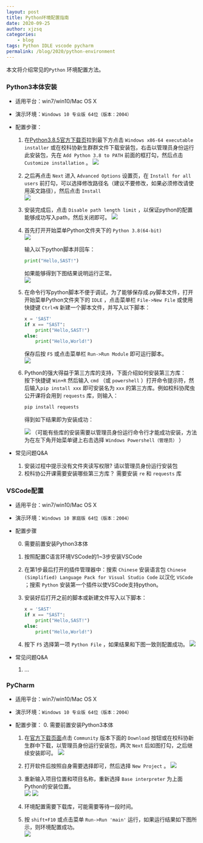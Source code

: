 ```yaml
---
layout: post
title: Python环境配置指南
date: 2020-09-25
author: xjzsq
categories:
    - blog
tags: Python IDLE vscode pycharm 
permalink: /blog/2020/python-environment
---
```


本文将介绍常见的`Python` 环境配置方法。  

<!--more-->

### Python3本体安装

- 适用平台：win7/win10/Mac OS X
- 演示环境：`Windows 10 专业版 64位（版本：2004）` 
- 配置步骤：
  1. 在[Python3.8.5官方下载页](https://www.python.org/downloads/release/python-385/)拉到最下方点击 `Windows x86-64 executable installer` 或在校科协新生群群文件下载安装包，右击以管理员身份运行此安装包，先在 `Add Python 3.8 to PATH` 前面的框打勾，然后点击 `Customize installation` 。
     ![](/assets/img/blog/python-environment/python-1.png)
     
  2. 之后再点击 `Next` 进入 `Advanced Options` 设置页，在 `Install for all users` 前打勾，可以选择修改路径名（建议不要修改，如果必须修改请使用英文路径），然后点击 `Install`  
     ![](/assets/img/blog/python-environment/python-2.png)
     
  3. 安装完成后，点击 `Disable path length limit` ，以保证python的配置能够成功写入path，然后关闭即可。
     ![](/assets/img/blog/python-environment/python-3.png)
     
  4. 首先打开开始菜单Python文件夹下的 `Python 3.8(64-bit)`   
     ![](/assets/img/blog/python-environment/python-4.png)   
     
     输入以下python脚本并回车：  
     
     ``` python
     print("Hello,SAST!")
     ```
     如果能够得到下图结果说明运行正常。  
     ![](/assets/img/blog/python-environment/python-5.png)
     
  5. 在命令行写python脚本不便于调试，为了能够保存成.py脚本文件，打开开始菜单Python文件夹下的 `IDLE` ，点击菜单栏 `File->New File` 或使用快捷键 `Ctrl+N` 新建一个脚本文件，并写入以下脚本：  
     ```python
     x = 'SAST'
     if x == "SAST":
         print("Hello,SAST!")
     else:
         print("Hello,World!")
     ```
     保存后按 `F5` 或点击菜单栏 `Run->Run Module` 即可运行脚本。  
     ![](/assets/img/blog/python-environment/python-6.png)    
  
  6. Python的强大得益于第三方库的支持，下面介绍如何安装第三方库：  
     按下快捷键 `Win+R` 然后输入 `cmd` （或 `powershell` ）打开命令提示符，然后输入`pip install xxx` 即可安装名为 `xxx` 的第三方库。例如校科协爬虫公开课将会用到 `requests` 库，则输入：
  
     ``` bash
     pip install requests
     ```
  
     得到如下结果即为安装成功：  
  
     ![](/assets/img/blog/python-environment/python-7.png)
     （可能有些库的安装需要以管理员身份运行命令行才能成功安装，方法为在左下角开始菜单键上右击选择 `Windows Powershell（管理员）` ）     
- 常见问题Q&A
  
  1. 安装过程中提示没有文件夹读写权限?
     请以管理员身份运行安装包
  2. 校科协公开课需要安装哪些第三方库？
     需要安装 `re` 和 `requests` 库

### VSCode配置
- 适用平台：win7/win10/Mac OS X

- 演示环境：`Windows 10 家庭版 64位（版本：2004）` 

- 配置步骤
  
  0. 需要前置安装Python3本体
  
  1. 按照配置C语言环境VSCode的1~3步安装VSCode
  
  2. 在第1步最后打开的插件管理器中：搜索 `Chinese` 安装语言包 `Chinese (Simplified) Language Pack for Visual Studio Code` 以汉化 `VSCode` ；搜索 `Python` 安装第一个插件以使VSCode支持python。
  
  3. 安装好后打开之前的脚本或新建文件写入以下脚本：
  
     ``` python
     x = 'SAST'
     if x == "SAST":
         print("Hello,SAST!")
     else:
         print("Hello,World!")
     ```
  4. 按下 `F5` 选择第一项 `Python File` ，如果结果和下图一致则配置成功。
  ![](/assets/img/blog/python-environment/python-8.png)  
- 常见问题Q&A  
  
  1. ...

### PyCharm
- 适用平台：win7/win10/Mac OS X 
- 演示环境：`Windows 10 专业版 64位（版本：2004）`  
- 配置步骤：
  0. 需要前置安装Python3本体  
  
  1. 在[官方下载页面](https://www.jetbrains.com/pycharm/download/#section=windows)点击 `Community` 版本下面的 `Download` 按钮或在校科协新生群中下载，以管理员身份运行安装包，两次 `Next` 后如图打勾，之后继续安装即可。
     ![](/assets/img/blog/python-environment/pycharm-1.png)
  
  2. 打开软件后按照自身需要选择即可，然后选择 `New Project` 。
     ![](/assets/img/blog/python-environment/pycharm-3.png)  
  
  3. 重新输入项目位置和项目名称，重新选择 `Base interpreter` 为上面Python的安装位置。  
     ![](/assets/img/blog/python-environment/pycharm-4.png)
     ![](/assets/img/blog/python-environment/pycharm-5.png)  
  
  4. 环境配置需要下载库，可能需要等待一段时间。  
  
  5. 按 `shift+F10` 或点击菜单 `Run->Run 'main'` 运行，如果运行结果如下图所示，则环境配置成功。  
     ![](/assets/img/blog/python-environment/pycharm-6.png)